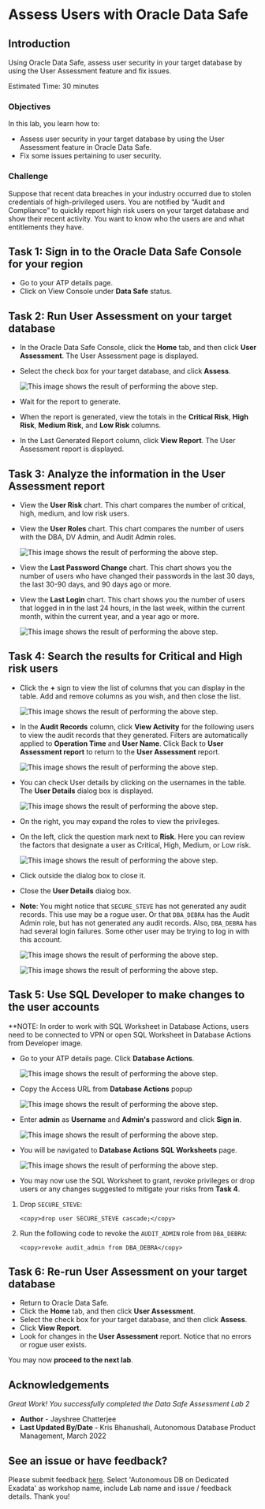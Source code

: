 # Assess Users with Oracle Data Safe
## Introduction

Using Oracle Data Safe, assess user security in your target database by using the User Assessment feature and fix issues.

Estimated Time: 30 minutes

### Objectives

In this lab, you learn how to:
- Assess user security in your target database by using the User Assessment feature in Oracle Data Safe.
- Fix some issues pertaining to user security.

### Challenge

Suppose that recent data breaches in your industry occurred due to stolen credentials of high-privileged users. You are notified by “Audit and Compliance” to quickly report high risk users on your target database and show their recent activity. You want to know who the users are and what entitlements they have.

## Task 1: Sign in to the Oracle Data Safe Console for your region

- Go to your ATP details page.
- Click on View Console under **Data Safe** status.

## Task 2: Run User Assessment on your target database

- In the Oracle Data Safe Console, click the **Home** tab, and then click **User Assessment**. The User Assessment page is displayed.
- Select the check box for your target database, and click **Assess**.

    ![This image shows the result of performing the above step.](./images/img14.png " ")

- Wait for the report to generate.
- When the report is generated, view the totals in the **Critical Risk**, **High Risk**, **Medium Risk**, and **Low Risk** columns.
- In the Last Generated Report column, click **View Report**. The User Assessment report is displayed.

## Task 3: Analyze the information in the User Assessment report

- View the **User Risk** chart. This chart compares the number of critical, high, medium, and low risk users.
- View the **User Roles** chart. This chart compares the number of users with the DBA, DV Admin, and Audit Admin roles.

    ![This image shows the result of performing the above step.](./images/img15.png " ")

- View the **Last Password Change** chart. This chart shows you the number of users who have changed their passwords in the last 30 days, the last 30-90 days, and 90 days ago or more.
- View the **Last Login** chart. This chart shows you the number of users that logged in in the last 24 hours, in the last week, within the current month, within the current year, and a year ago or more.

    ![This image shows the result of performing the above step.](./images/img16.png " ")

## Task 4: Search the results for Critical and High risk users

- Click the **+** sign to view the list of columns that you can display in the table. Add and remove columns as you wish, and then close the list.

    ![This image shows the result of performing the above step.](./images/img17.jpg " ")

- In the **Audit Records** column, click **View Activity** for the following users to view the audit records that they generated. Filters are automatically applied to **Operation Time** and **User Name**. Click Back to **User Assessment report** to return to the **User Assessment** report.

    ![This image shows the result of performing the above step.](./images/img18.png " ")

- You can check User details by clicking on the usernames in the table. The **User Details** dialog box is displayed.

    ![This image shows the result of performing the above step.](./images/img19.png " ")

- On the right, you may expand the roles to view the privileges.
- On the left, click the question mark next to **Risk**. Here you can review the factors that designate a user as Critical, High, Medium, or Low risk.

    ![This image shows the result of performing the above step.](./images/img20.png " ")

- Click outside the dialog box to close it.
- Close the **User Details** dialog box.

- **Note**: You might notice that `SECURE_STEVE` has not generated any audit records. This use may be a rogue user. Or that `DBA_DEBRA` has the Audit Admin role, but has not generated any audit records. Also, `DBA_DEBRA` has had several login failures. Some other user may be trying to log in with this account.

    ![This image shows the result of performing the above step.](./images/img21.jpg " ")

    ![This image shows the result of performing the above step.](./images/img22.jpg " ")

## Task 5: Use SQL Developer to make changes to the user accounts

**NOTE: In order to work with SQL Worksheet in Database Actions, users need to be connected to VPN or open SQL Worksheet in Database Actions from Developer image. 

- Go to your ATP details page. Click **Database Actions**.

    ![This image shows the result of performing the above step.](./images/img23.png " ")

- Copy the Access URL from **Database Actions** popup 

    ![This image shows the result of performing the above step.](./images/img23-1.png " ")

- Enter **admin** as **Username** and **Admin's** password and click **Sign in**.

    ![This image shows the result of performing the above step.](./images/img23-2.png " ")

- You will be navigated to **Database Actions** **SQL Worksheets** page.

    ![This image shows the result of performing the above step.](./images/img24.png " ")

- You may now use the SQL Worksheet to grant, revoke privileges or drop users or any changes suggested to mitigate your risks from **Task 4**.

1. Drop `SECURE_STEVE`:

    ```
    <copy>drop user SECURE_STEVE cascade;</copy>
    ```

2. Run the following code to revoke the `AUDIT_ADMIN` role from `DBA_DEBRA`:

    ```
    <copy>revoke audit_admin from DBA_DEBRA</copy>
    ```

## Task 6: Re-run User Assessment on your target database

- Return to Oracle Data Safe.
- Click the **Home** tab, and then click **User Assessment**.
- Select the check box for your target database, and then click **Assess**.
- Click **View Report**.
- Look for changes in the **User Assessment** report. Notice that no errors or rogue user exists.

You may now **proceed to the next lab**.

## Acknowledgements

*Great Work! You successfully completed the Data Safe Assessment Lab 2*

- **Author** - Jayshree Chatterjee
- **Last Updated By/Date** - Kris Bhanushali, Autonomous Database Product Management, March 2022

## See an issue or have feedback?  
Please submit feedback [here](https://apexapps.oracle.com/pls/apex/f?p=133:1:::::P1_FEEDBACK:1).   Select 'Autonomous DB on Dedicated Exadata' as workshop name, include Lab name and issue / feedback details. Thank you!
